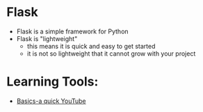 # Flask
* Flask is a simple framework for Python 
* Flask is "lightweight"
    - this means it is quick and easy to get started 
    - it is not so lightweight that it cannot grow with your project 


# Learning Tools:
* [Basics-a quick YouTube](#)
